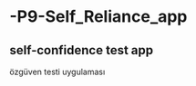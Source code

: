 # -P9-Self_Reliance_app

self-confidence test app
-------------------------------------------------------------------------------------------------------------------------------------------------------------------------
özgüven testi uygulaması
